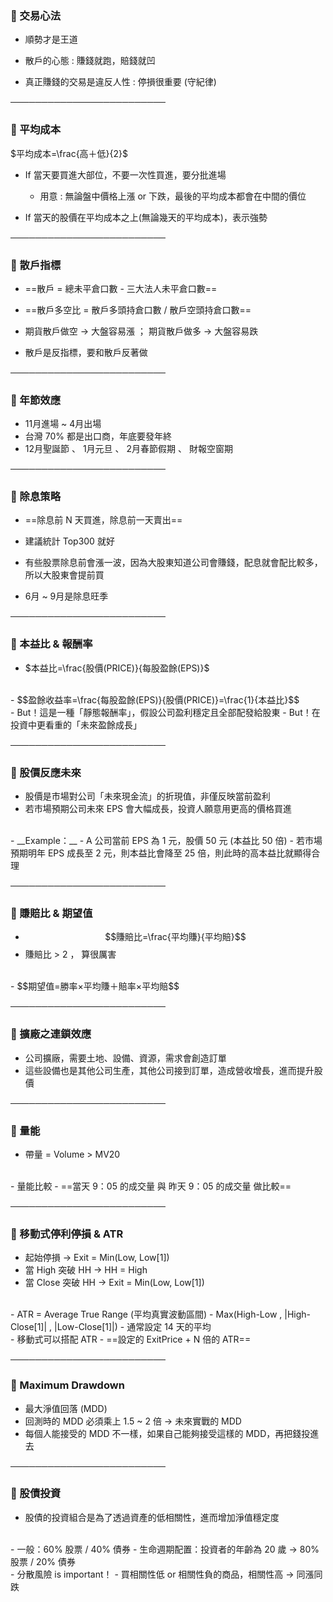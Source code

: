 ### 📌 交易心法

- 順勢才是王道

- 散戶的心態 : 賺錢就跑，賠錢就凹
- 真正賺錢的交易是違反人性 : 停損很重要 (守紀律)

─────────────────────────

### 📌 平均成本

$平均成本=\frac{高＋低}{2}$

- If 當天要買進大部位，不要一次性買進，要分批進場
  - 用意 : 無論盤中價格上漲 or 下跌，最後的平均成本都會在中間的價位

- If 當天的股價在平均成本之上(無論幾天的平均成本)，表示強勢

─────────────────────────

### 📌 散戶指標

- ==散戶 = 總未平倉口數 - 三大法人未平倉口數==
- ==散戶多空比 = 散戶多頭持倉口數 / 散戶空頭持倉口數==

- 期貨散戶做空 → 大盤容易漲 ； 期貨散戶做多 → 大盤容易跌
- 散戶是反指標，要和散戶反著做

─────────────────────────

### 📌 年節效應

- 11月進場 ~ 4月出場
- 台灣 70% 都是出口商，年底要發年終
- 12月聖誕節 、 1月元旦 、 2月春節假期 、 財報空窗期

─────────────────────────

### 📌 除息策略

- ==除息前 N 天買進，除息前一天賣出==
- 建議統計 Top300 就好
- 有些股票除息前會漲一波，因為大股東知道公司會賺錢，配息就會配比較多，所以大股東會提前買

- 6月 ~ 9月是除息旺季

─────────────────────────

### 📌 本益比 & 報酬率

- $本益比=\frac{股價(PRICE)}{每股盈餘(EPS)}$
<br/>
- $$盈餘收益率=\frac{每股盈餘(EPS)}{股價(PRICE)}=\frac{1}{本益比}$$
<br/>
- But！這是一種「靜態報酬率」，假設公司盈利穩定且全部配發給股東
- But！在投資中更看重的「未來盈餘成長」

─────────────────────────

### 📌 股價反應未來

- 股價是市場對公司「未來現金流」的折現值，非僅反映當前盈利
- 若市場預期公司未來 EPS 會大幅成長，投資人願意用更高的價格買進
<br/>
- __Example：__
  - A 公司當前 EPS 為 1 元，股價 50 元 (本益比 50 倍)
  - 若市場預期明年 EPS 成長至 2 元，則本益比會降至 25 倍，則此時的高本益比就顯得合理

─────────────────────────

### 📌 賺賠比 & 期望值

- $$賺賠比=\frac{平均賺}{平均賠}$$
- 賺賠比 > 2 ， 算很厲害
<br/>
- $$期望值=勝率×平均賺＋賠率×平均賠$$

─────────────────────────

### 📌 擴廠之連鎖效應

- 公司擴廠，需要土地、設備、資源，需求會創造訂單
- 這些設備也是其他公司生產，其他公司接到訂單，造成營收增長，進而提升股價

─────────────────────────

### 📌 量能

- 帶量 = Volume > MV20
<br/>
- 量能比較
  - ==當天 9：05 的成交量 與 昨天 9：05 的成交量 做比較==

─────────────────────────

### 📌 移動式停利停損 & ATR

- 起始停損 → Exit = Min(Low, Low[1])
- 當 High 突破 HH → HH = High
- 當 Close 突破 HH → Exit = Min(Low, Low[1])
<br/>
- ATR = Average True Range (平均真實波動區間)
- Max(High-Low ,  |High-Close[1]| , |Low-Close[1]|)
- 通常設定 14 天的平均
<br/>
- 移動式可以搭配 ATR
- ==設定的 ExitPrice + N 倍的 ATR==

─────────────────────────

### 📌 Maximum Drawdown

- 最大淨值回落 (MDD)
- 回測時的 MDD 必須乘上 1.5 ~ 2 倍 → 未來實戰的 MDD
- 每個人能接受的 MDD 不一樣，如果自己能夠接受這樣的 MDD，再把錢投進去

─────────────────────────

### 📌 股債投資

- 股債的投資組合是為了透過資產的低相關性，進而增加淨值穩定度
<br/>
- 一般：60% 股票 / 40% 債券
- 生命週期配置：投資者的年齡為 20 歲 → 80% 股票 / 20% 債券
<br/>
- 分散風險 is important！
- 買相關性低 or 相關性負的商品，相關性高 → 同漲同跌
